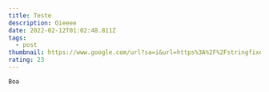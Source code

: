 ```yaml
---
title: Teste
description: Oieeee
date: 2022-02-12T01:02:48.811Z
tags:
  - post
thumbnail: https://www.google.com/url?sa=i&url=https%3A%2F%2Fstringfixer.com%2Fpt%2FImage&psig=AOvVaw32ociO0oK2YUmSvonJ3Pyj&ust=1644714209688000&source=images&cd=vfe&ved=0CAsQjRxqFwoTCNjlyYP8-PUCFQAAAAAdAAAAABAD
rating: 23
---
```

`Boa`